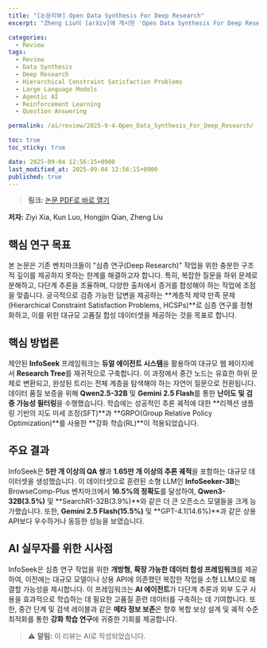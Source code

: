 ```yaml
---
title: "[논문리뷰] Open Data Synthesis For Deep Research"
excerpt: "Zheng Liu이 [arXiv]에 게시한 'Open Data Synthesis For Deep Research' 논문에 대한 자세한 리뷰입니다."

categories:
  - Review
tags:
  - Review
  - Data Synthesis
  - Deep Research
  - Hierarchical Constraint Satisfaction Problems
  - Large Language Models
  - Agentic AI
  - Reinforcement Learning
  - Question Answering

permalink: /ai/review/2025-9-4-Open_Data_Synthesis_For_Deep_Research/

toc: true
toc_sticky: true

date: 2025-09-04 12:56:15+0900
last_modified_at: 2025-09-04 12:56:15+0900
published: true
---
```

> **링크:** [논문 PDF로 바로 열기](https://arxiv.org/abs/2509.00375)

**저자:** Ziyi Xia, Kun Luo, Hongjin Qian, Zheng Liu



## 핵심 연구 목표
본 논문은 기존 벤치마크들이 "심층 연구(Deep Research)" 작업을 위한 충분한 구조적 깊이를 제공하지 못하는 한계를 해결하고자 합니다. 특히, 복잡한 질문을 하위 문제로 분해하고, 다단계 추론을 조율하며, 다양한 출처에서 증거를 합성해야 하는 작업에 초점을 맞춥니다. 궁극적으로 검증 가능한 답변을 제공하는 **계층적 제약 만족 문제(Hierarchical Constraint Satisfaction Problems, HCSPs)**로 심층 연구를 정형화하고, 이를 위한 대규모 고품질 합성 데이터셋을 제공하는 것을 목표로 합니다.

## 핵심 방법론
제안된 **InfoSeek** 프레임워크는 **듀얼 에이전트 시스템**을 활용하여 대규모 웹 페이지에서 **Research Tree**를 재귀적으로 구축합니다. 이 과정에서 중간 노드는 유효한 하위 문제로 변환되고, 완성된 트리는 전체 계층을 탐색해야 하는 자연어 질문으로 전환됩니다. 데이터 품질 보증을 위해 **Qwen2.5-32B** 및 **Gemini 2.5 Flash**를 통한 **난이도 및 검증 가능성 필터링**을 수행했습니다. 학습에는 성공적인 추론 궤적에 대한 **리젝션 샘플링 기반의 지도 미세 조정(SFT)**과 **GRPO(Group Relative Policy Optimization)**를 사용한 **강화 학습(RL)**이 적용되었습니다.

## 주요 결과
InfoSeek은 **5만 개 이상의 QA 쌍**과 **1.65만 개 이상의 추론 궤적**을 포함하는 대규모 데이터셋을 생성했습니다. 이 데이터셋으로 훈련된 소형 LLM인 **InfoSeeker-3B**는 BrowseComp-Plus 벤치마크에서 **16.5%의 정확도**를 달성하여, **Qwen3-32B(3.5%)** 및 **SearchR1-32B(3.9%)**와 같은 더 큰 오픈소스 모델들을 크게 능가했습니다. 또한, **Gemini 2.5 Flash(15.5%)** 및 **GPT-4.1(14.6%)**과 같은 상용 API보다 우수하거나 동등한 성능을 보였습니다.

## AI 실무자를 위한 시사점
InfoSeek은 심층 연구 작업을 위한 **개방형, 확장 가능한 데이터 합성 프레임워크**를 제공하여, 이전에는 대규모 모델이나 상용 API에 의존했던 복잡한 작업을 소형 LLM으로 해결할 가능성을 제시합니다. 이 프레임워크는 **AI 에이전트**가 다단계 추론과 외부 도구 사용을 효과적으로 학습하는 데 필요한 고품질 훈련 데이터를 구축하는 데 기여합니다. 또한, 중간 단계 및 검색 레이블과 같은 **메타 정보 보존**은 향후 복합 보상 설계 및 궤적 수준 최적화를 통한 **강화 학습 연구**에 귀중한 기회를 제공합니다.

> ⚠️ **알림:** 이 리뷰는 AI로 작성되었습니다.